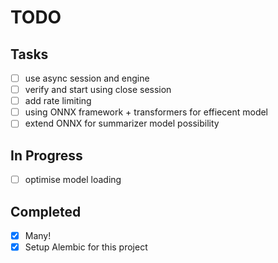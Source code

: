 # TODO

## Tasks
- [ ] use async session and engine
- [ ] verify and start using close session
- [ ] add rate limiting
- [ ] using ONNX framework + transformers for effiecent model
- [ ] extend ONNX for summarizer model possibility

## In Progress
- [ ] optimise model loading

## Completed
- [x] Many!
- [x] Setup Alembic for this project
